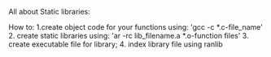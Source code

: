 All about Static libraries:

How to: 1.create object code for your functions using: 'gcc -c *.c-file_name'
        2. create static libraries using: 'ar -rc lib_filename.a *.o-function files'
        3. create executable file for library;
        4. index library file using ranlib

